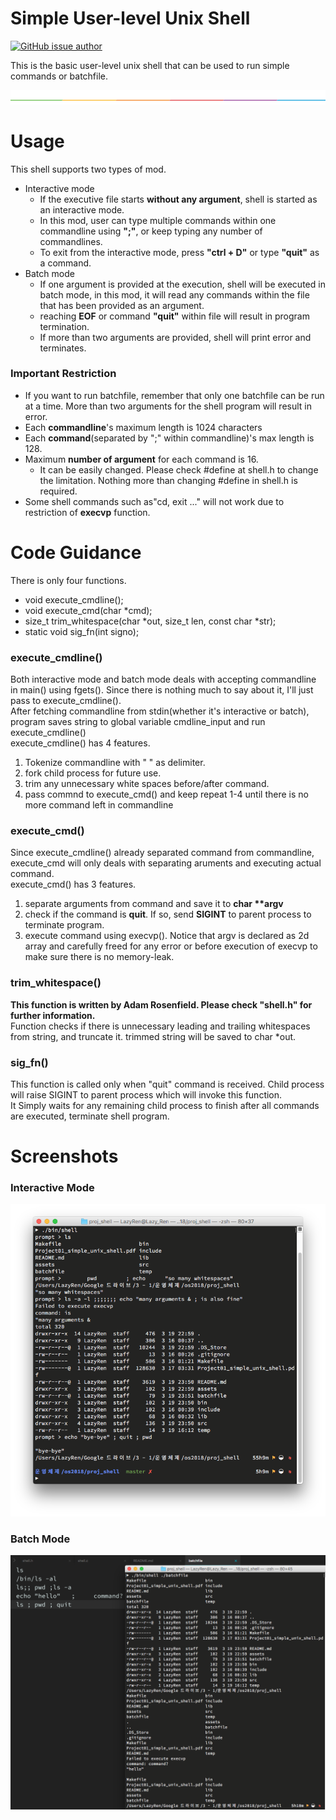 # Simple User-level Unix Shell
[![GitHub issue author](https://img.shields.io/badge/author-Dae%20In%20Lee-blue.svg)](https://hconnect.hanyang.ac.kr/2014004893)

This is the basic user-level unix shell that can be used to run simple commands or batchfile.

![SPLIT](./assets/split.png)
# Usage

This shell supports two types of mod.
- Interactive mode
	- If the executive file starts **without any argument**, shell is started as an interactive mode.
	- In this mod, user can type multiple commands within one commandline using **";"**, or keep typing any number of commandlines.
	- To exit from the interactive mode, press **"ctrl + D"** or type **"quit"** as a command.
- Batch mode
	- If one argument is provided at the execution, shell will be executed in batch mode, in this mod, it will read any commands within the file that has been provided as an argument.
	- reaching **EOF** or command **"quit"** within file will result in program termination.
	- If more than two arguments are provided, shell will print error and terminates.

### Important Restriction

- If you want to run batchfile, remember that only one batchfile can be run at a time. More than two arguments for the shell program will result in error.
- Each **commandline**'s maximum length is 1024 characters 
- Each **command**(separated by ";" within commandline)'s max length is 128.
- Maximum **number of argument** for each command is 16. 
	- It can be easily changed. Please check #define at shell.h to change the limitation. Nothing more than changing #define in shell.h is required.
- Some shell commands such as"cd, exit ..." will not work due to restriction of **execvp** function.


# Code Guidance

There is only four functions.

- void execute_cmdline();
- void execute_cmd(char *cmd);
- size_t trim_whitespace(char *out, size_t len, const char *str);
- static void sig_fn(int signo);

### execute_cmdline()

Both interactive mode and batch mode deals with accepting commandline in main() using fgets(). Since there is nothing much to say about it, I'll just pass to execute_cmdline().<br/>
After fetching commandline from stdin(whether it's interactive or batch), program saves string to global variable cmdline_input and run execute_cmdline()<br/>
execute_cmdline() has 4 features.
1. Tokenize commandline with " " as delimiter.
2. fork child process for future use.
3. trim any unnecessary white spaces before/after command.
4. pass commnd to execute_cmd() and keep repeat 1-4 until there is no more command left in commandline

### execute_cmd()

Since execute_cmdline() already separated command from commandline, execute_cmd will only deals with separating aruments and executing actual command.<br/>
execute_cmd() has 3 features.
1. separate arguments from command and save it to **char \*\*argv**
2. check if the command is **quit**. If so, send **SIGINT** to parent process to terminate program.
3. execute command using execvp().
Notice that argv is declared as 2d array and carefully freed for any error or before execution of execvp to make sure there is no memory-leak.

### trim_whitespace()

**This function is written by Adam Rosenfield. Please check "shell.h" for further information.**<br/>
Function checks if there is unnecessary leading and trailing whitespaces from string, and truncate it. trimmed string will be saved to char *out.

### sig_fn()

This function is called only when "quit" command is received. Child process will raise SIGINT to parent process which will invoke this function.<br/>
It Simply waits for any remaining child process to finish after all commands are executed, terminate shell program.

# Screenshots

### Interactive Mode
![INTERACTIVE](./assets/interactive.png)

### Batch Mode
![BATCH](./assets/batch.png)














